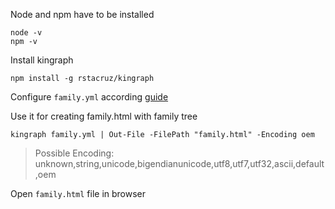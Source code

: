 Node and npm have to be installed

```
node -v
npm -v
```

Install kingraph

```
npm install -g rstacruz/kingraph
```

Configure `family.yml` according [guide](https://github.com/rstacruz/kingraph/blob/master/docs/getting_started.md)

Use it for creating family.html with family tree

```
kingraph family.yml | Out-File -FilePath "family.html" -Encoding oem
```

> Possible Encoding: unknown,string,unicode,bigendianunicode,utf8,utf7,utf32,ascii,default,oem

Open `family.html` file in browser
